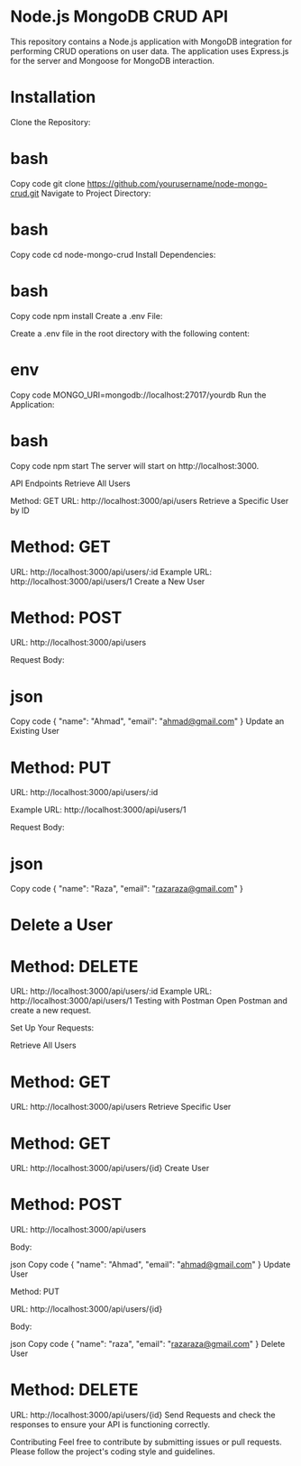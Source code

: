 # Node.js MongoDB CRUD API
This repository contains a Node.js application with MongoDB integration for performing CRUD operations on user data. The application uses Express.js for the server and Mongoose for MongoDB interaction.

# Installation
Clone the Repository:

# bash
Copy code
git clone https://github.com/yourusername/node-mongo-crud.git
Navigate to Project Directory:

# bash
Copy code
cd node-mongo-crud
Install Dependencies:

# bash
Copy code
npm install
Create a .env File:

Create a .env file in the root directory with the following content:

# env
Copy code
MONGO_URI=mongodb://localhost:27017/yourdb
Run the Application:

# bash
Copy code
npm start
The server will start on http://localhost:3000.

API Endpoints
Retrieve All Users

Method: GET
URL: http://localhost:3000/api/users
Retrieve a Specific User by ID

# Method: GET
URL: http://localhost:3000/api/users/:id
Example URL: http://localhost:3000/api/users/1
Create a New User

# Method: POST

URL: http://localhost:3000/api/users

Request Body:

# json
Copy code
{
  "name": "Ahmad",
  "email": "ahmad@gmail.com"
}
Update an Existing User

# Method: PUT

URL: http://localhost:3000/api/users/:id

Example URL: http://localhost:3000/api/users/1

Request Body:

# json
Copy code
{
  "name": "Raza",
  "email": "razaraza@gmail.com"
}
# Delete a User

# Method: DELETE
URL: http://localhost:3000/api/users/:id
Example URL: http://localhost:3000/api/users/1
Testing with Postman
Open Postman and create a new request.

Set Up Your Requests:

Retrieve All Users

# Method: GET
URL: http://localhost:3000/api/users
Retrieve Specific User

# Method: GET
URL: http://localhost:3000/api/users/{id}
Create User

# Method: POST

URL: http://localhost:3000/api/users

Body:

json
Copy code
{
  "name": "Ahmad",
  "email": "ahmad@gmail.com"
}
Update User

Method: PUT

URL: http://localhost:3000/api/users/{id}

Body:

json
Copy code
{
  "name": "raza",
  "email": "razaraza@gmail.com"
}
Delete User

# Method: DELETE
URL: http://localhost:3000/api/users/{id}
Send Requests and check the responses to ensure your API is functioning correctly.

Contributing
Feel free to contribute by submitting issues or pull requests. Please follow the project's coding style and guidelines.

